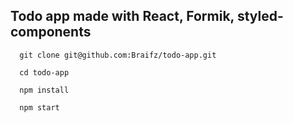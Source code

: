 ## Todo app made with React, Formik, styled-components

```
  git clone git@github.com:Braifz/todo-app.git
```

```
  cd todo-app
```

```
  npm install
```

```
  npm start
```
